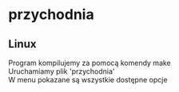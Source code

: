# przychodnia
## Linux
Program kompilujemy za pomocą komendy make \
Uruchamiamy plik 'przychodnia' \
W menu pokazane są wszystkie dostępne opcje
